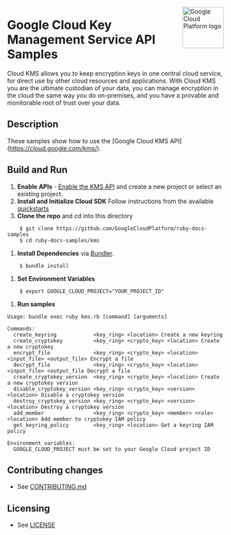 <img src="https://avatars2.githubusercontent.com/u/2810941?v=3&s=96" alt="Google
Cloud Platform logo" title="Google Cloud Platform" align="right" height="96"
width="96"/>

# Google Cloud Key Management Service API Samples

Cloud KMS allows you to keep encryption keys in one central cloud service, for
direct use by other cloud resources and applications. With Cloud KMS you are the
ultimate custodian of your data, you can manage encryption in the cloud the same
way you do on-premises, and you have a provable and monitorable root of trust
over your data.

## Description

These samples show how to use the [Google Cloud KMS API]
(https://cloud.google.com/kms/).

## Build and Run
1.  **Enable APIs** - [Enable the KMS API](https://console.cloud.google.com/flows/enableapi?apiid=cloudkms.googleapis.com)
    and create a new project or select an existing project.
1.  **Install and Initialize Cloud SDK**
    Follow instructions from the available [quickstarts](https://cloud.google.com/sdk/docs/quickstarts)
1.  **Clone the repo** and cd into this directory

```
    $ git clone https://github.com/GoogleCloudPlatform/ruby-docs-samples
    $ cd ruby-docs-samples/kms
```

1. **Install Dependencies** via [Bundler](https://bundler.io).

```
    $ bundle install
```

1. **Set Environment Variables**

```
    $ export GOOGLE_CLOUD_PROJECT="YOUR_PROJECT_ID"
```

1. **Run samples**

```
Usage: bundle exec ruby kms.rb [command] [arguments]

Commands:
  create_keyring            <key_ring> <location> Create a new keyring
  create_cryptokey          <key_ring> <crypto_key> <location> Create a new cryptokey
  encrypt_file              <key_ring> <crypto_key> <location> <input_file> <output_file> Encrypt a file
  decrypt_file              <key_ring> <crypto_key> <location> <input_file> <output_file Decrypt a file
  create_cryptokey_version  <key_ring> <crypto_key> <location> Create a new cryptokey version
  disable_cryptokey_version <key_ring> <crypto_key> <version> <location> Disable a cryptokey version
  destroy_cryptokey_version <key_ring> <crypto_key> <version> <location> Destroy a cryptokey version
  add_member                <key_ring> <crypto_key> <member> <role> <location> Add member to cryptokey IAM policy
  get_keyring_policy        <key_ring> <location> Get a keyring IAM policy

Environment variables:
  GOOGLE_CLOUD_PROJECT must be set to your Google Cloud project ID
```

## Contributing changes

* See [CONTRIBUTING.md](../../CONTRIBUTING.md)

## Licensing

* See [LICENSE](../../LICENSE)


